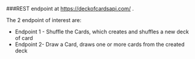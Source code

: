 ###REST endpoint at https://deckofcardsapi.com/ .


The 2 endpoint of interest are:
- Endpoint 1 - Shuffle the Cards, which creates and shuffles a new
deck of card
- Endpoint 2- Draw a Card, draws one or more cards from the created
deck
